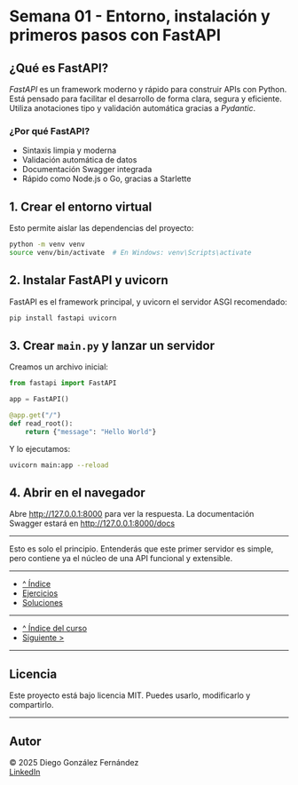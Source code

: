 # Semana 01 - Entorno, instalación y primeros pasos con FastAPI

## ¿Qué es FastAPI?

*FastAPI* es un framework moderno y rápido para construir APIs con Python. Está pensado para facilitar el desarrollo de forma clara, segura y eficiente. Utiliza anotaciones tipo y validación automática gracias a *Pydantic*.

### ¿Por qué FastAPI?

- Sintaxis limpia y moderna
- Validación automática de datos
- Documentación Swagger integrada
- Rápido como Node.js o Go, gracias a Starlette

## 1. Crear el entorno virtual

Esto permite aislar las dependencias del proyecto:

```bash
python -m venv venv
source venv/bin/activate  # En Windows: venv\Scripts\activate
```

## 2. Instalar FastAPI y uvicorn

FastAPI es el framework principal, y uvicorn el servidor ASGI recomendado:

```bash
pip install fastapi uvicorn
```

## 3. Crear `main.py` y lanzar un servidor

Creamos un archivo inicial:

```python
from fastapi import FastAPI

app = FastAPI()

@app.get("/")
def read_root():
    return {"message": "Hello World"}
```

Y lo ejecutamos:

```bash
uvicorn main:app --reload
```

## 4. Abrir en el navegador

Abre <http://127.0.0.1:8000> para ver la respuesta.
La documentación Swagger estará en <http://127.0.0.1:8000/docs>


---

Esto es solo el principio. Entenderás que este primer servidor es simple, pero contiene ya el núcleo de una API funcional y extensible.

---

- [^ Índice](./readme.md)
- [Ejercicios](./ejercicios.md)
- [Soluciones](./soluciones.md)

---

- [^ Índice del curso](../readme.md)
- [Siguiente >](../semana02/tutorial.md)


---

## Licencia

Este proyecto está bajo licencia MIT. Puedes usarlo, modificarlo y compartirlo.

---

## Autor

© 2025 Diego González Fernández  
[LinkedIn](https://www.linkedin.com/in/diego-gonzalez-fernandez)
